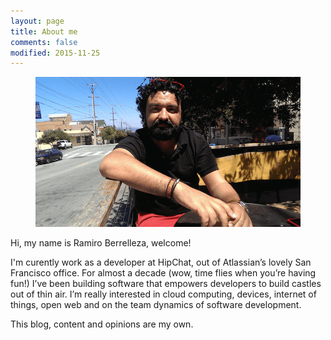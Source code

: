 ```yaml
---
layout: page
title: About me
comments: false
modified: 2015-11-25
---
```


<figure>
	<a href="/images/ramiro.png"><img src="/images/ramiro.png" alt=""></a>
</figure>


Hi, my name is Ramiro Berrelleza, welcome!

I'm curently work as a developer at HipChat, out of Atlassian’s lovely San Francisco office. For almost a decade (wow, time flies when you’re having fun!) I’ve been building software that empowers developers to build castles out of thin air. I’m really interested in cloud computing, devices, internet of things, open web and on the team dynamics of software development.

This blog, content and opinions are my own.
